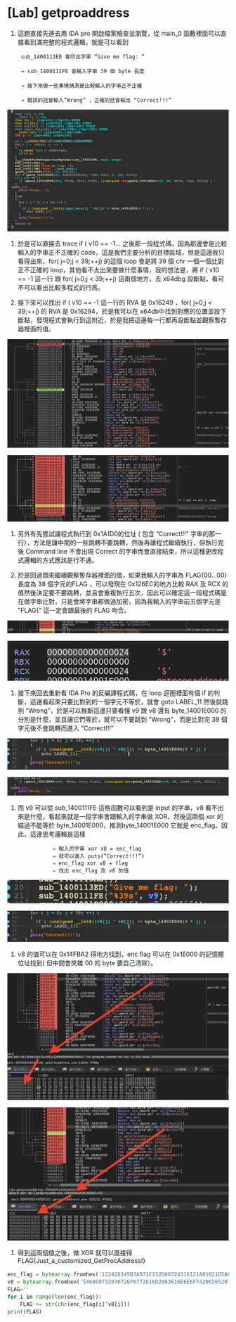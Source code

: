 # [Lab] getproaddress

1. 這題直接先進去用 IDA pro 開啟檔案檢查並瀏覽，從 main_0 函數裡面可以直接看到滿完整的程式邏輯，就是可以看到 
    
        sub_1400113ED 會印出字串 “Give me flag: “
    
        → sub_1400111FE 會輸入字串 39 個 byte 長度
    
        → 接下來做一些事情猜測是比較輸入的字串正不正確
    
        → 錯誤的話會輸入”Wrong” ，正確的話會輸出 “Correct!!!”
    

![截圖 2022-11-10 下午8.52.57.png](%5BLab%5D%20getproaddress%207fd161d5cd0c4352bd3b7b6411aaf443/%25E6%2588%25AA%25E5%259C%2596_2022-11-10_%25E4%25B8%258B%25E5%258D%25888.52.57.png)

1. 於是可以直接去 trace if ( v10 == -1… 之後那一段程式碼，因為那邊會是比較輸入的字串正不正確的 code，這是我們主要分析的目標區域，但是這邊我只看得出來，for( j=0;j < 39;++j) 的這個 loop 會是將 39 個 chr 一個一個比對正不正確的 loop，其他看不太出來要做什麼事情，我的想法是，將 if ( v10 == -1 這一行 跟 for( j=0;j < 39;++j) 這兩個地方，去 x64dbg 設斷點，看可不可以看出比較多程式的行爲。

1. 接下來可以找出 if ( v10 == -1 這一行的 RVA 是 0x16249  ，for( j=0;j < 39;++j) 的 RVA 是 0x16294，於是我可以在 x64db中找到對應的位置並設下斷點，發現程式會執行到這附近，於是我把這邊每一行都再設斷點並觀察暫存器裡面的值。

![截圖 2022-11-10 下午9.52.17.png](%5BLab%5D%20getproaddress%207fd161d5cd0c4352bd3b7b6411aaf443/%25E6%2588%25AA%25E5%259C%2596_2022-11-10_%25E4%25B8%258B%25E5%258D%25889.52.17.png)

![截圖 2022-11-06 下午2.17.35.png](%5BLab%5D%20getproaddress%207fd161d5cd0c4352bd3b7b6411aaf443/%25E6%2588%25AA%25E5%259C%2596_2022-11-06_%25E4%25B8%258B%25E5%258D%25882.17.35.png)

1. 另外有先嘗試讓程式執行到 0x1A1D0的位址 ( 包含 “Correct!!!” 字串的那一行），方法是讓中間的一些跳轉不要跳轉，然後再讓程式繼續執行，但執行完後 Command line 不會出現 Correct 的字串而會直接結束，所以這種更改程式邏輯的方式應該是行不通。

1. 於是回過頭來繼續觀察暫存器裡面的值，如果我輸入的字串為 FLAG{00…00} 長度為 38 個字元的FLAG ，可以發現在 0x126EC的地方比較 RAX 及 RCX 的值然後決定要不要跳轉，並且會重複執行五次，因此可以確定這一段程式碼是在做字串比對，只是會將字串都做過加密，因為我輸入的字串前五個字元是 ”FLAG{“ 這一定會跟最後的 FLAG 吻合。

![截圖 2022-11-10 下午10.03.29.png](%5BLab%5D%20getproaddress%207fd161d5cd0c4352bd3b7b6411aaf443/%25E6%2588%25AA%25E5%259C%2596_2022-11-10_%25E4%25B8%258B%25E5%258D%258810.03.29.png)

![截圖 2022-11-10 下午10.03.34.png](%5BLab%5D%20getproaddress%207fd161d5cd0c4352bd3b7b6411aaf443/%25E6%2588%25AA%25E5%259C%2596_2022-11-10_%25E4%25B8%258B%25E5%258D%258810.03.34.png)

1. 接下來回去重新看 IDA Pro 的反編譯程式碼，在 loop 迴圈裡面有個 if 的判斷，這邊看起來只要比對到的一個字元不等於，就會 goto LABEL_11 然後就跳到 “Wrong”，於是可以推斷這邊只要看懂 v9 跟 v8 還有 byte_14001E000 的分別是什麼，並且讓它們等於，就可以不要跳到 “Wrong”，而是比對完 39 個字元後不會跳轉而進入 ”Correct!!!”

![截圖 2022-11-10 下午10.07.04.png](%5BLab%5D%20getproaddress%207fd161d5cd0c4352bd3b7b6411aaf443/%25E6%2588%25AA%25E5%259C%2596_2022-11-10_%25E4%25B8%258B%25E5%258D%258810.07.04.png)

![截圖 2022-11-10 下午10.09.47.png](%5BLab%5D%20getproaddress%207fd161d5cd0c4352bd3b7b6411aaf443/%25E6%2588%25AA%25E5%259C%2596_2022-11-10_%25E4%25B8%258B%25E5%258D%258810.09.47.png)

1. 而 v9 可以從 sub_1400111FE 這格函數可以看到是 input 的字串，v8 看不出來是什麼，看起來就是一段字串會跟輸入的字串做 XOR，然後這兩個 xor 的結過不能等於 byte_14001E000，推測byte_14001E000 它就是 enc_flag。因此，這邊思考邏輯是這樣
    
                  ⇒ 輸入的字串 xor v8 = enc_flag 
                  ⇒ 就可以進入 puts(”Correct!!!”)
                  ⇒ enc_flag xor v8 = flag 
                  ⇒ 找出 enc_flag 及 v8 的值
    

![截圖 2022-11-10 下午10.12.05.png](%5BLab%5D%20getproaddress%207fd161d5cd0c4352bd3b7b6411aaf443/%25E6%2588%25AA%25E5%259C%2596_2022-11-10_%25E4%25B8%258B%25E5%258D%258810.12.05.png)

![截圖 2022-11-10 下午10.07.04.png](%5BLab%5D%20getproaddress%207fd161d5cd0c4352bd3b7b6411aaf443/%25E6%2588%25AA%25E5%259C%2596_2022-11-10_%25E4%25B8%258B%25E5%258D%258810.07.04.png)

1. v8 的值可以在 0x14FBA2 得地方找到，enc flag 可以在 0x1E000 的記憶體位址找到( 但中間會夾雜 00 的 byte 要自己清除）。

![截圖 2022-11-10 下午10.25.30.png](%5BLab%5D%20getproaddress%207fd161d5cd0c4352bd3b7b6411aaf443/%25E6%2588%25AA%25E5%259C%2596_2022-11-10_%25E4%25B8%258B%25E5%258D%258810.25.30.png)

![截圖 2022-11-10 下午10.29.48.png](%5BLab%5D%20getproaddress%207fd161d5cd0c4352bd3b7b6411aaf443/%25E6%2588%25AA%25E5%259C%2596_2022-11-10_%25E4%25B8%258B%25E5%258D%258810.29.48.png)

1. 得到這兩個值之後，做 XOR 就可以直接得 FLAG{Just_a_customized_GetProcAddress!}

```python
enc_flag = bytearray.fromhex('122428345B3A071C132D00324316121A01021D5A07017F35101A701B0143052B3752081C174453')
v8 = bytearray.fromhex('546869732070726F6772616D2063616E6E6F742062652072756E20696E20444F53206D6F64652E')
FLAG=''
for i in range(len(enc_flag)):
    FLAG += str(chr(enc_flag[i]^v8[i]))
print(FLAG)
```